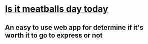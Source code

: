 # [Is it meatballs day today](https://istodaymeatballsday.com/)

## An easy to use web app for determine if it's worth it to go to express or not
